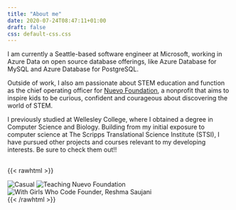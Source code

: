 ```yaml
---
title: "About me"
date: 2020-07-24T08:47:11+01:00
draft: false
css: default-css.css
---
```


I am currently a Seattle-based software engineer at Microsoft, working in Azure Data on open source database offerings, like Azure Database for MySQL and Azure Database for PostgreSQL. 

Outside of work, I also am passionate about STEM education and function as the chief operating officer for [Nuevo Foundation](https://nuevofoundation.org/), a nonprofit that aims to inspire kids to be curious, confident and courageous about discovering the world of STEM. 

I previously studied at Wellesley College, where I obtained a degree in Computer Science and Biology.  Building from my initial exposure to computer science at The Scripps Translational Science Institute (STSI), I have pursued other projects and courses relevant to my developing interests.  Be sure to check them out!!

## 
{{< rawhtml >}}
<div id="about-profile-pictures-container">
    <img src="/images/backup/casual.png" alt="Casual" class="about-profile-pictures">
    <img src="/images/nf-teaching.png" alt="Teaching Nuevo Foundation" class="about-profile-pictures">
    <img src="/images/reshma-circle.png" alt="With Girls Who Code Founder, Reshma Saujani" class="about-profile-pictures">
</div>
{{< /rawhtml >}}

<!-- {{< figure src="/images/backup/casual.png" alt="Casual" class="about-profile-pictures" >}}
{{< figure src="/images/nf-teaching.png" alt="Teaching Nuevo Foundation" class="about-profile-pictures" >}}
{{< figure src="/images/reshma-circle.png" alt="With Girls Who Code Founder, Reshma Saujani" class="about-profile-pictures" >}} -->
<!-- ## backup photos -->
<!-- {{< figure src="/images/microsoft-social.png" alt="Microsoft Social" class=about-profile-pictures >}} -->
<!-- {{< figure src="/images/hiking.png" alt="Hiking" class=about-profile-pictures >}} -->




